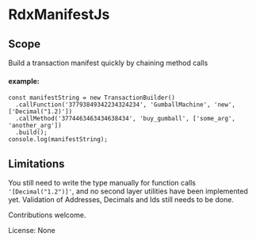 # RdxManifestJs
## Scope
Build a transaction manifest quickly by chaining method calls
#### example: 
```
const manifestString = new TransactionBuilder()
  .callFunction('37793849342234324234', 'GumballMachine', 'new', ['Decimal("1.2)'])
  .callMethod('3774463463434638434', 'buy_gumball', ['some_arg', 'another_arg'])
  .build();
console.log(manifestString);
```
## Limitations
You still need to write the type manually for function calls `'[Decimal("1.2")]'`, and no second layer utilities have been implemented yet. Validation of Addresses, Decimals and Ids still needs to be done.


Contributions welcome.


License: None
